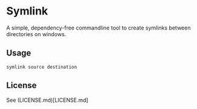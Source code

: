 # Symlink
A simple, dependency-free commandline tool to create symlinks between directories on windows.

## Usage
```
symlink source destination
```

## License
See (LICENSE.md)[LICENSE.md]